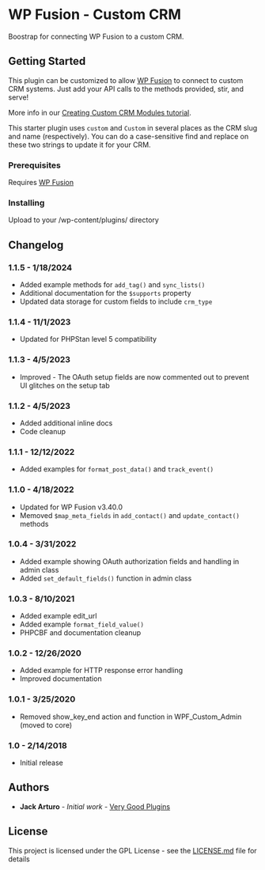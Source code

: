 # WP Fusion - Custom CRM

Boostrap for connecting WP Fusion to a custom CRM.

## Getting Started

This plugin can be customized to allow [WP Fusion](https://wpfusion.com/) to connect to custom CRM systems. Just add your API calls to the methods provided, stir, and serve!

More info in our [Creating Custom CRM Modules tutorial](https://wpfusion.com/documentation/advanced-developer-tutorials/creating-custom-crm-modules/).

This starter plugin uses `custom` and `Custom` in several places as the CRM slug and name (respectively). You can do a case-sensitive find and replace on these two strings to update it for your CRM.

### Prerequisites

Requires [WP Fusion](https://wpfusion.com/)

### Installing

Upload to your /wp-content/plugins/ directory

## Changelog

### 1.1.5 - 1/18/2024
* Added example methods for `add_tag()` and `sync_lists()`
* Additional documentation for the `$supports` property
* Updated data storage for custom fields to include `crm_type`

### 1.1.4 - 11/1/2023
* Updated for PHPStan level 5 compatibility

### 1.1.3 - 4/5/2023
* Improved - The OAuth setup fields are now commented out to prevent UI glitches on the setup tab

### 1.1.2 - 4/5/2023
* Added additional inline docs
* Code cleanup

### 1.1.1 - 12/12/2022
* Added examples for `format_post_data()` and `track_event()`

### 1.1.0 - 4/18/2022
* Updated for WP Fusion v3.40.0
* Memoved `$map_meta_fields` in `add_contact()` and `update_contact()` methods

### 1.0.4 - 3/31/2022
* Added example showing OAuth authorization fields and handling in admin class
* Added `set_default_fields()` function in admin class

### 1.0.3 - 8/10/2021
* Added example edit_url
* Added example `format_field_value()`
* PHPCBF and documentation cleanup

### 1.0.2 - 12/26/2020
* Added example for HTTP response error handling
* Improved documentation

### 1.0.1 - 3/25/2020
* Removed show_key_end action and function in WPF_Custom_Admin (moved to core)

### 1.0 - 2/14/2018
* Initial release

## Authors

* **Jack Arturo** - *Initial work* - [Very Good Plugins](https://github.com/verygoodplugins)

## License

This project is licensed under the GPL License - see the [LICENSE.md](LICENSE.md) file for details